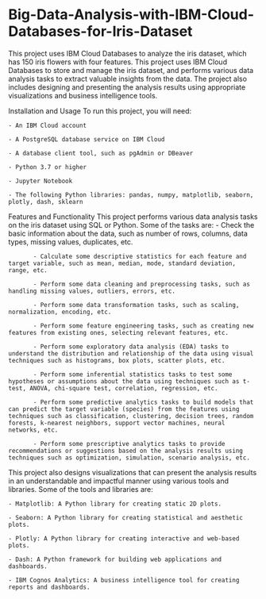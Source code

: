 # Big-Data-Analysis-with-IBM-Cloud-Databases-for-Iris-Dataset
This project uses IBM Cloud Databases to analyze the iris dataset, which has 150 iris flowers with four features. 
This project uses IBM Cloud Databases to store and manage the iris dataset, and performs various data analysis tasks to extract valuable insights from the data. The project also includes designing and presenting the analysis results using appropriate visualizations and business intelligence tools.

Installation and Usage
To run this project, you will need:

    - An IBM Cloud account
    
    - A PostgreSQL database service on IBM Cloud
    
    - A database client tool, such as pgAdmin or DBeaver
    
    - Python 3.7 or higher
    
    - Jupyter Notebook
    
    - The following Python libraries: pandas, numpy, matplotlib, seaborn, plotly, dash, sklearn
    
Features and Functionality
This project performs various data analysis tasks on the iris dataset using SQL or Python. Some of the tasks are:
           - Check the basic information about the data, such as number of rows, columns, data types, missing values, duplicates, etc.
           
           - Calculate some descriptive statistics for each feature and target variable, such as mean, median, mode, standard deviation, range, etc.
           
           - Perform some data cleaning and preprocessing tasks, such as handling missing values, outliers, errors, etc.
           
           - Perform some data transformation tasks, such as scaling, normalization, encoding, etc.
           
           - Perform some feature engineering tasks, such as creating new features from existing ones, selecting relevant features, etc.
           
           - Perform some exploratory data analysis (EDA) tasks to understand the distribution and relationship of the data using visual techniques such as histograms, box plots, scatter plots, etc.
           
           - Perform some inferential statistics tasks to test some hypotheses or assumptions about the data using techniques such as t-test, ANOVA, chi-square test, correlation, regression, etc.
           
           - Perform some predictive analytics tasks to build models that can predict the target variable (species) from the features using techniques such as classification, clustering, decision trees, random forests, k-nearest neighbors, support vector machines, neural networks, etc.
           
           - Perform some prescriptive analytics tasks to provide recommendations or suggestions based on the analysis results using techniques such as optimization, simulation, scenario analysis, etc.
This project also designs visualizations that can present the analysis results in an understandable and impactful manner using various tools and libraries. Some of the tools and libraries are:

    - Matplotlib: A Python library for creating static 2D plots.
    
    - Seaborn: A Python library for creating statistical and aesthetic plots.
    
    - Plotly: A Python library for creating interactive and web-based plots.
    
    - Dash: A Python framework for building web applications and dashboards.
    
    - IBM Cognos Analytics: A business intelligence tool for creating reports and dashboards.
    

